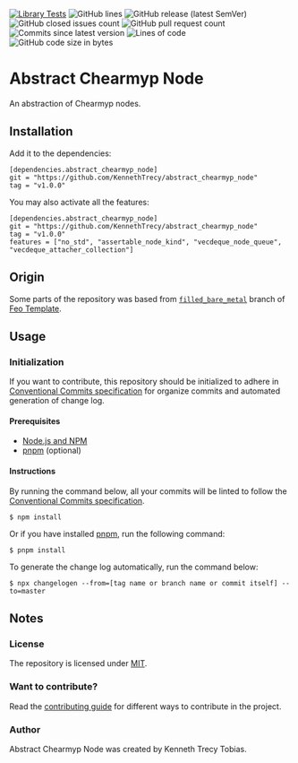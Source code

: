 [![Library Tests](https://img.shields.io/github/actions/workflow/status/KennethTrecy/abstract_chearmyp_node/library.yml?style=for-the-badge)](https://github.com/KennethTrecy/abstract_chearmyp_node/actions/workflows/library.yml)
![GitHub lines](https://img.shields.io/github/license/KennethTrecy/abstract_chearmyp_node?style=for-the-badge)
![GitHub release (latest SemVer)](https://img.shields.io/github/v/release/KennethTrecy/abstract_chearmyp_node?style=for-the-badge&display_name=tag&sort=semver)
![GitHub closed issues count](https://img.shields.io/github/issues-closed/KennethTrecy/abstract_chearmyp_node?style=for-the-badge)
![GitHub pull request count](https://img.shields.io/github/issues-pr-closed/KennethTrecy/abstract_chearmyp_node?style=for-the-badge)
![Commits since latest version](https://img.shields.io/github/commits-since/KennethTrecy/abstract_chearmyp_node/latest?style=for-the-badge)
![Lines of code](https://img.shields.io/tokei/lines/github/KennethTrecy/abstract_chearmyp_node?style=for-the-badge)
![GitHub code size in bytes](https://img.shields.io/github/repo-size/KennethTrecy/abstract_chearmyp_node?style=for-the-badge)

# Abstract Chearmyp Node
An abstraction of Chearmyp nodes.

## Installation
Add it to the dependencies:
```
[dependencies.abstract_chearmyp_node]
git = "https://github.com/KennethTrecy/abstract_chearmyp_node"
tag = "v1.0.0"
```

You may also activate all the features:
```
[dependencies.abstract_chearmyp_node]
git = "https://github.com/KennethTrecy/abstract_chearmyp_node"
tag = "v1.0.0"
features = ["no_std", "assertable_node_kind", "vecdeque_node_queue", "vecdeque_attacher_collection"]
```

## Origin
Some parts of the repository was based from [`filled_bare_metal`] branch of [Feo Template].

## Usage

### Initialization
If you want to contribute, this repository should be initialized to adhere in [Conventional Commits specification] for organize
commits and automated generation of change log.

#### Prerequisites
- [Node.js and NPM]
- [pnpm] (optional)

#### Instructions
By running the command below, all your commits will be linted to follow the [Conventional Commits
specification].
```
$ npm install
```

Or if you have installed [pnpm], run the following command:
```
$ pnpm install
```

To generate the change log automatically, run the command below:
```
$ npx changelogen --from=[tag name or branch name or commit itself] --to=master
```

## Notes

### License
The repository is licensed under [MIT].

### Want to contribute?
Read the [contributing guide] for different ways to contribute in the project.

### Author
Abstract Chearmyp Node was created by Kenneth Trecy Tobias.

[`filled_bare_metal`]: https://github.com/KennethTrecy/feo_template/tree/filled_bare_metal
[Feo Template]: https://github.com/KennethTrecy/feo_template
[MIT]: https://github.com/KennethTrecy/abstract_cheamyp_node/blob/master/LICENSE
[Node.js and NPM]: https://nodejs.org/en/
[pnpm]: https://pnpm.io/installation
[Conventional Commits specification]: https://www.conventionalcommits.org/en/v1.0.0/
[contributing guide]: ./CONTRIBUTING.md
